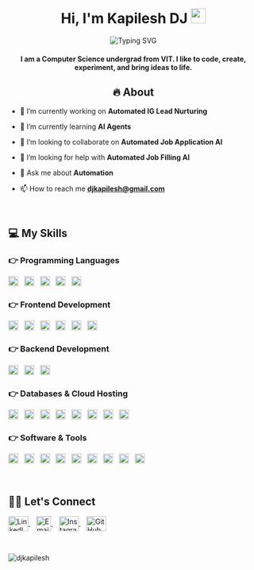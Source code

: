 <h1 align="center">
  Hi, I'm Kapilesh DJ 
  <img src="https://raw.githubusercontent.com/MartinHeinz/MartinHeinz/master/wave.gif" width="30px" alt="wave">
</h1>

<p align="center">
  <img src="https://readme-typing-svg.herokuapp.com?font=Fira+Code&size=20&pause=1000&color=FFA500&center=true&width=500&lines=CSE+Graduate;Web+Development;AI+%26+Automation+Enthusiast;Building+Automated+Job+Application+AI" alt="Typing SVG" />
</p>

<h4 align="center">
  I am a Computer Science undergrad from VIT. I like to code, create, experiment, and bring ideas to life.
</h4>

<h2 align = "center"> 🔥 About </h2>


- 🔭 I’m currently working on **Automated IG Lead Nurturing**

- 🌱 I’m currently learning **AI Agents**

- 👯 I’m looking to collaborate on **Automated Job Application AI**

- 🤝 I’m looking for help with **Automated Job Filling AI**

- 💬 Ask me about **Automation**

- 📫 How to reach me **djkapilesh@gmail.com**
<br>

## 💻 My Skills

### 👉 Programming Languages
<a href="https://www.cplusplus.com/"><img src="https://img.shields.io/badge/C++-00599C?style=for-the-badge&logo=c%2B%2B&logoColor=white" alt="C++" height="20"></a>&nbsp;&nbsp;
<a href="https://www.cprogramming.com/"><img src="https://img.shields.io/badge/C-555555?style=for-the-badge&logo=c&logoColor=white" alt="C" height="20"></a>&nbsp;&nbsp;
<a href="https://developer.mozilla.org/en-US/docs/Web/JavaScript"><img src="https://img.shields.io/badge/JavaScript-F7DF1E?style=for-the-badge&logo=javascript&logoColor=black" alt="JavaScript" height="20"></a>&nbsp;&nbsp;
<a href="https://www.python.org/"><img src="https://img.shields.io/badge/Python-3776AB?style=for-the-badge&logo=python&logoColor=white" alt="Python" height="20"></a>&nbsp;&nbsp;
<a href="https://www.java.com/"><img src="https://img.shields.io/badge/Java-007396?style=for-the-badge&logo=java&logoColor=white" alt="Java" height="20"></a>

### 👉 Frontend Development
<a href="https://developer.mozilla.org/en-US/docs/Web/HTML"><img src="https://img.shields.io/badge/HTML5-E34F26?style=for-the-badge&logo=html5&logoColor=white" alt="HTML5" height="20"></a>&nbsp;&nbsp;
<a href="https://developer.mozilla.org/en-US/docs/Web/CSS"><img src="https://img.shields.io/badge/CSS3-1572B6?style=for-the-badge&logo=css3&logoColor=white" alt="CSS3" height="20"></a>&nbsp;&nbsp;
<a href="https://reactjs.org/"><img src="https://img.shields.io/badge/ReactJS-61DAFB?style=for-the-badge&logo=react&logoColor=white" alt="ReactJS" height="20"></a>&nbsp;&nbsp;
<a href="https://tailwindcss.com/"><img src="https://img.shields.io/badge/TailwindCSS-06B6D4?style=for-the-badge&logo=tailwind-css&logoColor=white" alt="TailwindCSS" height="20"></a>&nbsp;&nbsp;
<a href="https://sass-lang.com/"><img src="https://img.shields.io/badge/Sass-CC6699?style=for-the-badge&logo=sass&logoColor=white" alt="Sass" height="20"></a>&nbsp;&nbsp;
<a href="https://getbootstrap.com/"><img src="https://img.shields.io/badge/Bootstrap-7952B3?style=for-the-badge&logo=bootstrap&logoColor=white" alt="Bootstrap" height="20"></a>

### 👉 Backend Development
<a href="https://nodejs.org/"><img src="https://img.shields.io/badge/Node.js-339933?style=for-the-badge&logo=node.js&logoColor=white" alt="Node.js" height="20"></a>&nbsp;&nbsp;
<a href="https://expressjs.com/"><img src="https://img.shields.io/badge/Express.js-000000?style=for-the-badge&logo=express&logoColor=white" alt="Express.js" height="20"></a>&nbsp;&nbsp;
<a href="https://flask.palletsprojects.com/"><img src="https://img.shields.io/badge/Flask-000000?style=for-the-badge&logo=flask&logoColor=white" alt="Flask" height="20"></a>

### 👉 Databases & Cloud Hosting
<a href="https://www.mysql.com/"><img src="https://img.shields.io/badge/MySQL-4479A1?style=for-the-badge&logo=mysql&logoColor=white" alt="MySQL" height="20"></a>&nbsp;&nbsp;
<a href="https://www.sqlite.org/"><img src="https://img.shields.io/badge/SQLite-003B57?style=for-the-badge&logo=sqlite&logoColor=white" alt="SQLite" height="20"></a>&nbsp;&nbsp;
<a href="https://pages.github.com/"><img src="https://img.shields.io/badge/GitHubPages-000000?style=for-the-badge&logo=github&logoColor=white" alt="GitHub Pages" height="20"></a>&nbsp;&nbsp;
<a href="https://www.heroku.com/"><img src="https://img.shields.io/badge/Heroku-430098?style=for-the-badge&logo=heroku&logoColor=white" alt="Heroku" height="20"></a>&nbsp;&nbsp;
<a href="https://vercel.com/"><img src="https://img.shields.io/badge/Vercel-000000?style=for-the-badge&logo=vercel&logoColor=white" alt="Vercel" height="20"></a>&nbsp;&nbsp;
<a href="https://streamlit.io/"><img src="https://img.shields.io/badge/Streamlit-FF4B4B?style=for-the-badge&logo=streamlit&logoColor=white" alt="Streamlit" height="20"></a>&nbsp;&nbsp;
<a href="https://www.netlify.com/"><img src="https://img.shields.io/badge/Netlify-00C7B7?style=for-the-badge&logo=netlify&logoColor=white" alt="Netlify" height="20"></a>&nbsp;&nbsp;
<a href="https://firebase.google.com/"><img src="https://img.shields.io/badge/Firebase-FFCA28?style=for-the-badge&logo=firebase&logoColor=black" alt="Firebase" height="20"></a>

### 👉 Software & Tools
<a href="https://www.adobe.com/"><img src="https://img.shields.io/badge/Adobe-FF0000?style=for-the-badge&logo=adobe&logoColor=white" alt="Adobe" height="20"></a>&nbsp;&nbsp;
<a href="https://colab.research.google.com/"><img src="https://img.shields.io/badge/Colab-F9AB00?style=for-the-badge&logo=googlecolab&logoColor=white" alt="Colab" height="20"></a>&nbsp;&nbsp;
<a href="https://codepen.io/"><img src="https://img.shields.io/badge/CodePen-000000?style=for-the-badge&logo=codepen&logoColor=white" alt="CodePen" height="20"></a>&nbsp;&nbsp;
<a href="https://git-scm.com/"><img src="https://img.shields.io/badge/Git-F05032?style=for-the-badge&logo=git&logoColor=white" alt="Git" height="20"></a>&nbsp;&nbsp;
<a href="https://www.kernel.org/"><img src="https://img.shields.io/badge/Linux-FCC624?style=for-the-badge&logo=linux&logoColor=black" alt="Linux" height="20"></a>&nbsp;&nbsp;
<a href="https://www.google.com/sheets/about/"><img src="https://img.shields.io/badge/GoogleSheets-34A853?style=for-the-badge&logo=googlesheets&logoColor=white" alt="Google Sheets" height="20"></a>&nbsp;&nbsp;
<a href="https://code.visualstudio.com/"><img src="https://img.shields.io/badge/VSCode-007ACC?style=for-the-badge&logo=visual-studio-code&logoColor=white" alt="VS Code" height="20"></a>&nbsp;&nbsp;
<a href="https://jupyter.org/"><img src="https://img.shields.io/badge/Jupyter-F37626?style=for-the-badge&logo=jupyter&logoColor=white" alt="Jupyter" height="20"></a>&nbsp;&nbsp;
<a href="https://stackoverflow.com/"><img src="https://img.shields.io/badge/StackOverflow-FE7A16?style=for-the-badge&logo=stackoverflow&logoColor=white" alt="Stack Overflow" height="20"></a>

<br>

<h2 align="left">🙋‍♂️ Let's Connect</h2>
<p align="left">
  <a href="https://www.linkedin.com/in/kapileshdj/" target="_blank">
    <img align="center" src="https://raw.githubusercontent.com/rahuldkjain/github-profile-readme-generator/master/src/images/icons/Social/linked-in-alt.svg" alt="LinkedIn" height="30" width="40" />
  </a>&nbsp;&nbsp;
  <a href="mailto:djkapilesh@gmail.com" target="_blank">
    <img align="center" src="https://img.shields.io/badge/Email-D14836?style=for-the-badge&logo=gmail&logoColor=white" alt="Email" height="30">
  </a>&nbsp;&nbsp;
  <a href="https://www.instagram.com/kapileshdj/" target="_blank">
    <img align="center" src="https://raw.githubusercontent.com/rahuldkjain/github-profile-readme-generator/master/src/images/icons/Social/instagram.svg" alt="Instagram" height="30" width="40" />
  </a>&nbsp;&nbsp;
  <a href="https://github.com/kapileshdj" target="_blank">
    <img align="center" src="https://raw.githubusercontent.com/rahuldkjain/github-profile-readme-generator/master/src/images/icons/Social/github.svg" alt="GitHub" height="30" width="40" />
  </a>
</p>

<br>
<p><img align="center" src="https://github-readme-stats.vercel.app/api/top-langs?username=djkapilesh&show_icons=true&locale=en&layout=compact" alt="djkapilesh" /></p>
